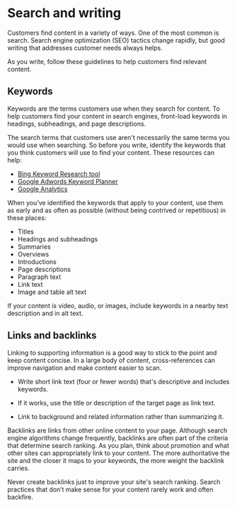 # Search and writing

Customers find content in a variety of ways. One of the most common is search. Search engine optimization (SEO) tactics change rapidly, but good writing that addresses customer needs always helps.

As you write, follow these guidelines to help customers find relevant content.

## Keywords

Keywords are the terms customers use when they search for content. To help customers find your content in search engines, front-load keywords in headings, subheadings, and page descriptions.

The search terms that customers use aren't necessarily the same terms you would use when searching. So before you write, identify the keywords that you think customers will use to find your content. These resources can help:

* [Bing Keyword Research tool](https://www.bing.com/toolbox/keywords/)
* [Google Adwords Keyword Planner](https://adwords.google.co.uk/KeywordPlanner?sourcedoc=%7b0C43A47E-BC20-44B3-A1E7-4FDC06EAF830%7d&file=Video%20Production%20Guide.docx&action=default)
* [Google Analytics](https://analytics.google.com/analytics/web/)

When you’ve identified the keywords that apply to your content, use them as early and as often as possible (without being contrived or repetitious) in these places:

* Titles
* Headings and subheadings
* Summaries
* Overviews
* Introductions
* Page descriptions
* Paragraph text
* Link text
* Image and table alt text

If your content is video, audio, or images, include keywords in a nearby text description and in alt text.

## Links and backlinks

Linking to supporting information is a good way to stick to the point and keep content concise. In a large body of content, cross-references can improve navigation and make content easier to scan.

* Write short link text (four or fewer words) that's descriptive and includes keywords.

* If it works, use the title or description of the target page as link text.

* Link to background and related information rather than summarizing it.

Backlinks
are links from other online content to your page. Although search engine algorithms change frequently, backlinks are often part of the criteria that determine search ranking. As you plan, think about promotion and what other sites can appropriately link to your content. The more authoritative the site and the closer it maps to your keywords, the more weight the backlink carries.

Never create backlinks just to improve your site's search ranking. Search practices that don’t make sense for your content rarely work and often backfire.
